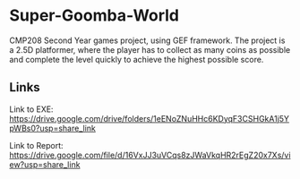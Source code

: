 # Super-Goomba-World
CMP208 Second Year games project, using GEF framework. The project is a 2.5D platformer, where the player has to collect as many coins as possible and complete the level quickly to achieve the highest possible score.

## Links
Link to EXE: https://drive.google.com/drive/folders/1eENoZNuHHc6KDyqF3CSHGkA1j5YpWBs0?usp=share_link

Link to Report: https://drive.google.com/file/d/16VxJJ3uVCqs8zJWaVkqHR2rEgZ20x7Xs/view?usp=share_link

